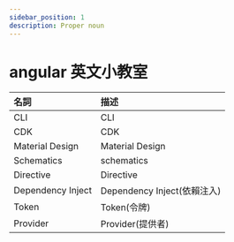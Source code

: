 ```yaml
---
sidebar_position: 1
description: Proper noun
---
```


# angular 英文小教室

| 名詞              | 描述                        |
| :---------------- | :-------------------------- |
| CLI               | CLI                         |
| CDK               | CDK                         |
| Material Design   | Material Design             |
| Schematics        | schematics                  |
| Directive         | Directive                   |
| Dependency Inject | Dependency Inject(依賴注入) |
| Token             | Token(令牌)                 |
| Provider          | Provider(提供者)            |
